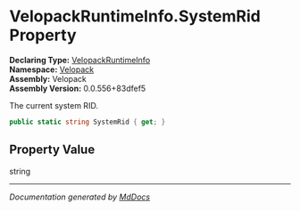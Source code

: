 ﻿<!--  
  <auto-generated>   
    The contents of this file were generated by a tool.  
    Changes to this file may be list if the file is regenerated  
  </auto-generated>   
-->

# VelopackRuntimeInfo.SystemRid Property

**Declaring Type:** [VelopackRuntimeInfo](../index.md)  
**Namespace:** [Velopack](../../index.md)  
**Assembly:** Velopack  
**Assembly Version:** 0.0.556+83dfef5

 The current system RID. 

```csharp
public static string SystemRid { get; }
```

## Property Value

string

___

*Documentation generated by [MdDocs](https://github.com/ap0llo/mddocs)*
